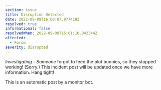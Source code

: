 ```yaml
---
section: issue
title: Disruption Detected
date: 2022-09-09T16:00:07.977419Z
resolved: true
informational: false
resolvedWhen: 2022-09-09T15:01:10.843344Z
affected:
  - Forum
severity: disrupted
---
```

*Investigating* - _Someone_ forgot to feed the plot bunnies, so they stopped working! (Sorry.) This incident post will be updated once we have more information. Hang tight!

This is an automatic post by a monitor bot.
        
